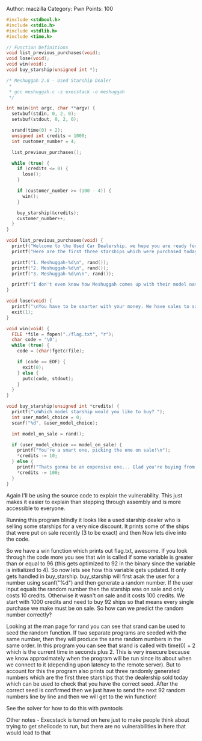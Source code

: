 Author: maczilla
Category: Pwn
Points: 100

```c
#include <stdbool.h>
#include <stdio.h>
#include <stdlib.h>
#include <time.h>

// Function Definitions
void list_previous_purchases(void);
void lose(void);
void win(void);
void buy_starship(unsigned int *);

/* Meshuggah 2.0 - Used Starship Dealer
 *
 * gcc meshuggah.c -z execstack -o meshuggah
 */

int main(int argc, char **argv) {
  setvbuf(stdin, 0, 2, 0);
  setvbuf(stdout, 0, 2, 0);

  srand(time(0) + 2);
  unsigned int credits = 1000;
  int customer_number = 4;

  list_previous_purchases();

  while (true) {
    if (credits <= 0) {
      lose();
    }

    if (customer_number >= (100 - 4)) {
      win();
    }

    buy_starship(&credits);
    customer_number++;
  }
}

void list_previous_purchases(void) {
  printf("Welcome to the Used Car Dealership, we hope you are ready for the insane savings ahead of you!\n");
  printf("Here are the first three starships which were purchased today for an incredible 90%% savings. Each starship costs a mere 10 credits when on sale, but we only put one on sale at a time\n\n");

  printf("1. Meshuggah-%d\n", rand());
  printf("2. Meshuggah-%d\n", rand());
  printf("3. Meshuggah-%d\n\n", rand());

  printf("I don't even know how Meshuggah comes up with their model names, but I don't care because everyone buys them\n");
}

void lose(void) {
  printf("\nYou have to be smarter with your money. We have sales to save you money, you shouldn't be buying these starships at full price. They're never worth it at that cost\n");
  exit(1);
}

void win(void) {
  FILE *file = fopen("./flag.txt", "r");
  char code = '\0';
  while (true) {
    code = (char)fgetc(file);

    if (code == EOF) {
      exit(0);
    } else {
      putc(code, stdout);
    }
  }
}

void buy_starship(unsigned int *credits) {
  printf("\nWhich model starship would you like to buy? ");
  int user_model_choice = 0;
  scanf("%d", &user_model_choice);

  int model_on_sale = rand();

  if (user_model_choice == model_on_sale) {
    printf("You're a smart one, picking the one on sale!\n");
    *credits -= 10;
  } else {
    printf("Thats gonna be an expensive one... Glad you're buying from me! And please come back after that one breaks down.\n");
    *credits -= 100;
  }
}
```

Again I'll be using the source code to explain the vulnerability. This just makes it easier to explain than stepping through assembly and is more accessible to everyone.

Running this program blindly it looks like a used starship dealer who is selling some starships for a very nice discount. It prints some of the ships that were put on sale recently (3 to be exact) and then  Now lets dive into the code.

So we have a win function which prints out flag.txt, awesome. If you look through the code more you see that win is called if some variable is greater than or equal to 96 (this gets optimized to 92 in the binary since the variable is initialized to 4). So now lets see how this variable gets updated. It only gets handled in buy\_starship. buy\_starship will first asak the user for a number using scanf("%d") and then generate a random number. If the user input equals the random number then the starship was on sale and only costs 10 credits. Otherwise it wasn't on sale and it costs 100 credits. We start with 1000 credits and need to buy 92 ships so that means every single purchase we make must be on sale. So how can we predict the random number correctly?

Looking at the man page for rand you can see that srand can be used to seed the random function. If two separate programs are seeded with the same number, then they will produce the same random numbers in the same order. In this program you can see that srand is called with time(0) + 2 which is the current time in seconds plus 2. This is very insecure because we know approximately when the program will be run since its about when we connect to it (depending upon latency to the remote server). But to account for this the program also prints out three randomly generated numbers which are the first three starships that the dealership sold today which can be used to check that you have the correct seed. After the correct seed is confirmed then we just have to send the next 92 random numbers line by line and then we will get to the win function!

See the solver for how to do this with pwntools

Other notes - Execstack is turned on here just to make people think about trying to get shellcode to run, but there are no vulnerabilities in here that would lead to that